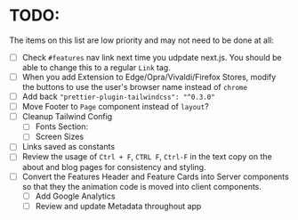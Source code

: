 # TODO:
The items on this list are low priority and may not need to be done at all:
  - [ ] Check `#features` nav link next time you udpdate next.js. You should be able to change this to a regular `Link` tag.
  - [ ] When you add Extension to Edge/Opra/Vivaldi/Firefox Stores, modify the buttons to use the user's browser name instead of `chrome`
  - [ ] Add back `"prettier-plugin-tailwindcss": "^0.3.0"`
  - [ ] Move Footer to `Page` component instead of `layout`?
  - [ ] Cleanup Tailwind Config
      - [ ] Fonts Section:
      - [ ] Screen Sizes
  - [ ] Links saved as constants
  - [ ] Review the usage of `Ctrl + F`, `CTRL F`, `Ctrl-F` in the text copy on the about and blog pages for consistency and styling.
  - [ ] Convert the Features Header and Feature Cards into Server components so that they the animation code is moved into client components.
    - [ ] Add Google Analytics
    - [ ] Review and update Metadata throughout app
